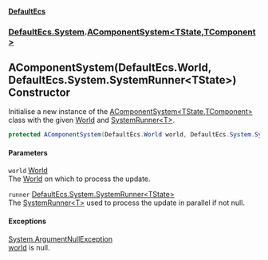 #### [DefaultEcs](./index.md 'index')
### [DefaultEcs.System](./DefaultEcs-System.md 'DefaultEcs.System').[AComponentSystem&lt;TState,TComponent&gt;](./DefaultEcs-System-AComponentSystem-TState_TComponent-.md 'DefaultEcs.System.AComponentSystem&lt;TState,TComponent&gt;')
## AComponentSystem(DefaultEcs.World, DefaultEcs.System.SystemRunner&lt;TState&gt;) Constructor
Initialise a new instance of the [AComponentSystem&lt;TState,TComponent&gt;](./DefaultEcs-System-AComponentSystem-TState_TComponent-.md 'DefaultEcs.System.AComponentSystem&lt;TState,TComponent&gt;') class with the given [World](./DefaultEcs-World.md 'DefaultEcs.World') and [SystemRunner&lt;T&gt;](./DefaultEcs-System-SystemRunner-T-.md 'DefaultEcs.System.SystemRunner&lt;T&gt;').  
```C#
protected AComponentSystem(DefaultEcs.World world, DefaultEcs.System.SystemRunner<TState> runner);
```
#### Parameters
<a name='DefaultEcs-System-AComponentSystem-TState_TComponent--AComponentSystem(DefaultEcs-World_DefaultEcs-System-SystemRunner-TState-)-world'></a>
`world` [World](./DefaultEcs-World.md 'DefaultEcs.World')  
The [World](./DefaultEcs-World.md 'DefaultEcs.World') on which to process the update.  
  
<a name='DefaultEcs-System-AComponentSystem-TState_TComponent--AComponentSystem(DefaultEcs-World_DefaultEcs-System-SystemRunner-TState-)-runner'></a>
`runner` [DefaultEcs.System.SystemRunner&lt;](./DefaultEcs-System-SystemRunner-T-.md 'DefaultEcs.System.SystemRunner&lt;T&gt;')[TState](./DefaultEcs-System-AComponentSystem-TState_TComponent-.md#DefaultEcs-System-AComponentSystem-TState_TComponent--TState 'DefaultEcs.System.AComponentSystem&lt;TState,TComponent&gt;.TState')[&gt;](./DefaultEcs-System-SystemRunner-T-.md 'DefaultEcs.System.SystemRunner&lt;T&gt;')  
The [SystemRunner&lt;T&gt;](./DefaultEcs-System-SystemRunner-T-.md 'DefaultEcs.System.SystemRunner&lt;T&gt;') used to process the update in parallel if not null.  
  
#### Exceptions
[System.ArgumentNullException](https://docs.microsoft.com/en-us/dotnet/api/System.ArgumentNullException 'System.ArgumentNullException')  
[world](#DefaultEcs-System-AComponentSystem-TState_TComponent--AComponentSystem(DefaultEcs-World_DefaultEcs-System-SystemRunner-TState-)-world 'DefaultEcs.System.AComponentSystem&lt;TState,TComponent&gt;.AComponentSystem(DefaultEcs.World, DefaultEcs.System.SystemRunner&lt;TState&gt;).world') is null.  
